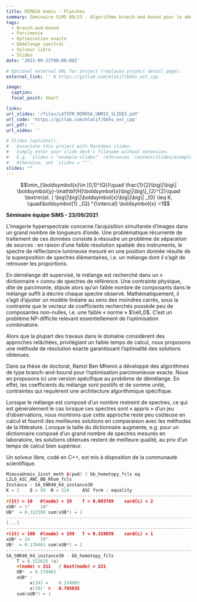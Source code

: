 ```yaml
---
title: MIMOSA Unmix - Planches
summary: Séminaire SiMS 09/23 - Algorithme branch-and-bound pour le démélange spectral parcimonieux sous contraintes de somme unitaire et de non négativité.
tags:
  - Branch-and-bound
  - Parcimonie
  - Optimisation exacte
  - Démélange spectral
  - Solveur libre
  - Slides
date: '2021-09-23T00:00:00Z'

# Optional external URL for project (replaces project detail page).
external_link: '' # https://gitlab.com/mlatif/bbhs_ext_cpp

image:
  caption:
  focal_point: Smart

links:
url_slides: '/files/LATIFM_MIMOSA_UNMIX_SLIDES.pdf'
url_code: 'https://gitlab.com/mlatif/bbhs_ext_cpp'
url_pdf: ''
url_video: ''

# Slides (optional).
#   Associate this project with Markdown slides.
#   Simply enter your slide deck's filename without extension.
#   E.g. `slides = "example-slides"` references `content/slides/example-slides.md`.
#   Otherwise, set `slides = ""`.
slides: ""
---
```


$$\min_{\boldsymbol{x}\in [0,1]^{Q}}\quad \frac{1}{2}\big\|\big\| \boldsymbol{y}-\mathbf{H}\boldsymbol{x}\big\|\big\|_{2}^{2}\quad  \textrm{st. } \big\|\big\|\boldsymbol{x}\big\|\big\| _{0} \leq K, \quad\boldsymbol{1} _{Q} ^{\intercal}  \boldsymbol{x} =1$$

**Séminaire équipe SiMS - 23/09/2021**

L’imagerie hyperspectrale concerne l’acquisition simultanée d’images dans un grand nombre de longueurs d’onde. Une problématique récurrente de traitement de ces données consiste à résoudre un problème de séparation de sources : en raison d’une faible résolution spatiale des instruments, le spectre de réflectance lumineuse mesuré en une position donnée résulte de la superposition de spectres élémentaires, i.e. un mélange dont il s’agit de retrouver les proportions.

En démélange dit supervisé, le mélange est recherché dans un « dictionnaire » connu de spectres de référence. Une contrainte physique, dite de parcimonie, stipule alors qu’un faible nombre de composants dans le mélange suffit à décrire chaque spectre observé. Mathématiquement, il s’agit d’ajuster un modèle linéaire au sens des moindres carrés, sous la contrainte que le vecteur de coefficients recherchés possède peu de composantes non-nulles, i.e. une faible « norme » $\\ell_0$. C’est un problème NP-difficile relevant essentiellement de l’optimisation combinatoire.

Alors que la plupart des travaux dans le domaine considèrent des approches relâchées, privilégiant un faible temps de calcul, nous proposons une méthode de résolution exacte garantissant l’optimalité des solutions obtenues.

Dans sa thèse de doctorat, Ramzi Ben Mhenni a développé des algorithmes de type branch-and-bound pour l’optimisation parcimonieuse exacte. Nous en proposons ici une version spécifique au problème de démélange. En effet, les coefficients du mélange sont positifs et de somme unité, contraintes qui requièrent une architecture algorithmique spécifique.

Lorsque le mélange est composé d’un nombre restreint de spectres, ce qui est généralement le cas lorsque ces spectres sont « appris » d’un jeu d’observations, nous montrons que cette approche reste peu coûteuse en calcul et fournit des meilleures solutions en comparaison avec les méthodes de la littérature. Lorsque la taille du dictionnaire augmente, e.g. pour un dictionnaire composé d’un grand nombre de spectres mesurés en laboratoire, les solutions obtenues restent de meilleure qualité, au prix d’un temps de calcul bien supérieur.

Un solveur libre, codé en C++, est mis à disposition de la communauté scientifique.

```cpp
MimosaUnmix_1inst_meth $(pwd) 2 bb_homotopy_fcls eq
L2L0_ASC_ANC_BB_Rhom_fcls
Instance : SA_SNR40_K4_instance30
K = 2	 Q = 50	 N = 224	 ASC form : equality
-----------------------------------------------------------------------
#(it) = 10	 #(node) = 19	 T = 0.083769	 card(L) = 2
xUB* = 1'	 34'	 
UB*  = 0.312598	sum(xUB*) = 1
-----------------------------------------------------------------------
[...]
-----------------------------------------------------------------------
#(it) = 100	 #(node) = 199	 T = 0.319659	 card(L) = 1
xUB* = 24	 39'	 
UB*  = 0.170461	sum(xUB*) = 1
-----------------------------------------------------------------------
SA_SNR40_K4_instance30 - bb_homotopy_fcls
	T = 0.322625 (s)
	#(node) = 211	/ best(node) = 221
	UB*  = 0.170461
	xUB* :
		 x(24) = 	0.234965
		 x(39)' = 	0.765035
	sum(xUB*) = 1
```
